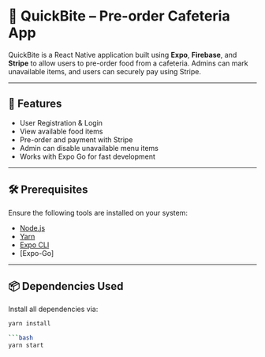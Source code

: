 # 🍔 QuickBite – Pre-order Cafeteria App

QuickBite is a React Native application built using **Expo**, **Firebase**, and **Stripe** to allow users to pre-order food from a cafeteria. Admins can mark unavailable items, and users can securely pay using Stripe.

---

## 🚀 Features

- User Registration & Login
- View available food items
- Pre-order and payment with Stripe
- Admin can disable unavailable menu items
- Works with Expo Go for fast development

---

## 🛠 Prerequisites

Ensure the following tools are installed on your system:

- [Node.js](https://nodejs.org/)
- [Yarn](https://classic.yarnpkg.com/lang/en/docs/install/)
- [Expo CLI](https://docs.expo.dev/get-started/installation/)
- [Expo-Go]

---

## 📦 Dependencies Used

Install all dependencies via:

```bash
yarn install

```bash
yarn start

